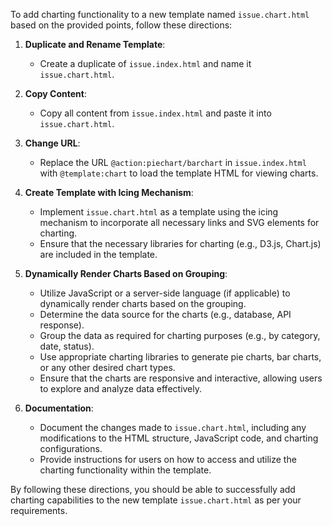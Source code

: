 To add charting functionality to a new template named `issue.chart.html` based on the provided points, follow these directions:

1. **Duplicate and Rename Template**:
   - Create a duplicate of `issue.index.html` and name it `issue.chart.html`. 

2. **Copy Content**:
   - Copy all content from `issue.index.html` and paste it into `issue.chart.html`.

3. **Change URL**:
   - Replace the URL `@action:piechart/barchart` in `issue.index.html` with `@template:chart` to load the template HTML for viewing charts.

4. **Create Template with Icing Mechanism**:
   - Implement `issue.chart.html` as a template using the icing mechanism to incorporate all necessary links and SVG elements for charting.
   - Ensure that the necessary libraries for charting (e.g., D3.js, Chart.js) are included in the template.

5. **Dynamically Render Charts Based on Grouping**:
   - Utilize JavaScript or a server-side language (if applicable) to dynamically render charts based on the grouping.
   - Determine the data source for the charts (e.g., database, API response).
   - Group the data as required for charting purposes (e.g., by category, date, status).
   - Use appropriate charting libraries to generate pie charts, bar charts, or any other desired chart types.
   - Ensure that the charts are responsive and interactive, allowing users to explore and analyze data effectively.


6. **Documentation**:
   - Document the changes made to `issue.chart.html`, including any modifications to the HTML structure, JavaScript code, and charting configurations.
   - Provide instructions for users on how to access and utilize the charting functionality within the template.

By following these directions, you should be able to successfully add charting capabilities to the new template `issue.chart.html` as per your requirements.